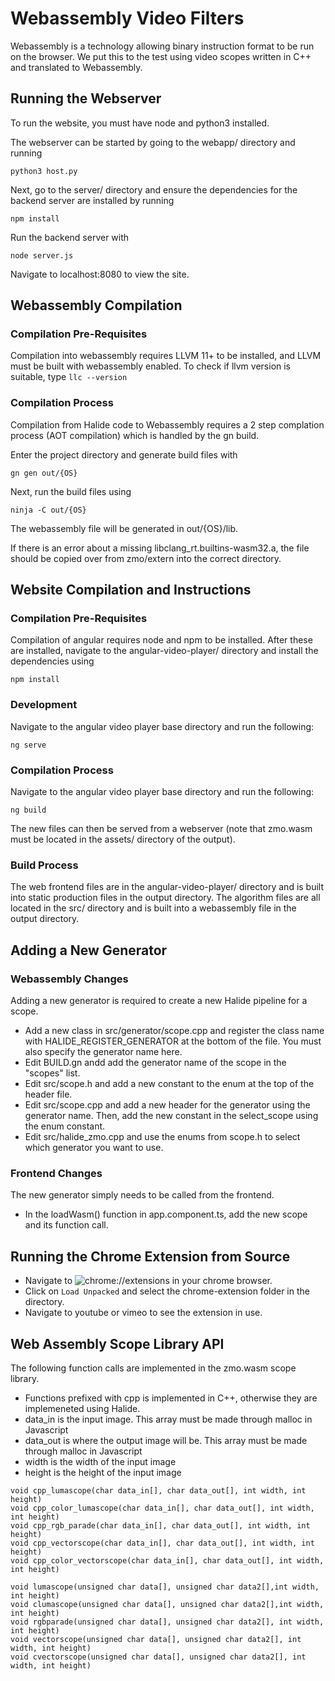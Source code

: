# Webassembly Video Filters

Webassembly is a technology allowing binary instruction format to be run on the browser. We put this to the test using video scopes written in C++ and translated to Webassembly.

## Running the Webserver
To run the website, you must have node and python3 installed. 

The webserver can be started by going to the webapp/ directory and running
```
python3 host.py
```

Next, go to the server/ directory and ensure the dependencies for the backend server are installed by running
```
npm install
```
Run the backend server with
```
node server.js
```

Navigate to localhost:8080 to view the site.

## Webassembly Compilation
### Compilation Pre-Requisites
Compilation into webassembly requires LLVM 11+ to be installed, and LLVM must be built with webassembly enabled.
To check if llvm version is suitable, type `llc --version`

### Compilation Process
Compilation from Halide code to Webassembly requires a 2 step complation process (AOT compilation) which is handled by the gn build.

Enter the project directory and generate build files with
```
gn gen out/{OS}
```

Next, run the build files using
```
ninja -C out/{OS}
```

The webassembly file will be generated in out/{OS}/lib.

If there is an error about a missing libclang\_rt.builtins-wasm32.a, the file should be copied over from zmo/extern into the correct directory.

## Website Compilation and Instructions
### Compilation Pre-Requisites
Compilation of angular requires node and npm to be installed.
After these are installed, navigate to the angular-video-player/ directory and install the dependencies using
```
npm install
```

### Development
Navigate to the angular video player base directory and run the following:
```
ng serve
```

### Compilation Process
Navigate to the angular video player base directory and run the following:
```
ng build
```
The new files can then be served from a webserver (note that zmo.wasm must be located in the assets/ directory of the output).

### Build Process
The web frontend files are in the angular-video-player/ directory and is built into static production files in the output directory. 
The algorithm files are all located in the src/ directory and is built into a webassembly file in the output directory. 

## Adding a New Generator
### Webassembly Changes
Adding a new generator is required to create a new Halide pipeline for a scope.
* Add a new class in src/generator/scope.cpp and register the class name with HALIDE\_REGISTER\_GENERATOR at the bottom of the file. You must also specify the generator name here.
* Edit BUILD.gn andd add the generator name of the scope in the "scopes" list.
* Edit src/scope.h and add a new constant to the enum at the top of the header file.
* Edit src/scope.cpp and add a new header for the generator using the generator name. Then, add the new constant in the select\_scope using the enum constant.
* Edit src/halide_zmo.cpp and use the enums from scope.h to select which generator you want to use.

### Frontend Changes
The new generator simply needs to be called from the frontend.
* In the loadWasm() function in app.component.ts, add the new scope and its function call.

## Running the Chrome Extension from Source
* Navigate to ![chrome://extensions](chrome://extensions) in your chrome browser. 
* Click on `Load Unpacked` and select the chrome-extension folder in the directory.
* Navigate to youtube or vimeo to see the extension in use.

## Web Assembly Scope Library API
The following function calls are implemented in the zmo.wasm scope library.
* Functions prefixed with cpp is implemented in C++, otherwise they are implemeneted using Halide.
* data_in is the input image. This array must be made through malloc in Javascript
* data_out is where the output image will be. This array must be made through malloc in Javascript
* width is the width of the input image
* height is the height of the input image

```
void cpp_lumascope(char data_in[], char data_out[], int width, int height)
void cpp_color_lumascope(char data_in[], char data_out[], int width, int height)
void cpp_rgb_parade(char data_in[], char data_out[], int width, int height)
void cpp_vectorscope(char data_in[], char data_out[], int width, int height)
void cpp_color_vectorscope(char data_in[], char data_out[], int width, int height)

void lumascope(unsigned char data[], unsigned char data2[],int width, int height)
void clumascope(unsigned char data[], unsigned char data2[],int width, int height)
void rgbparade(unsigned char data[], unsigned char data2[], int width, int height)
void vectorscope(unsigned char data[], unsigned char data2[], int width, int height)
void cvectorscope(unsigned char data[], unsigned char data2[], int width, int height)
```